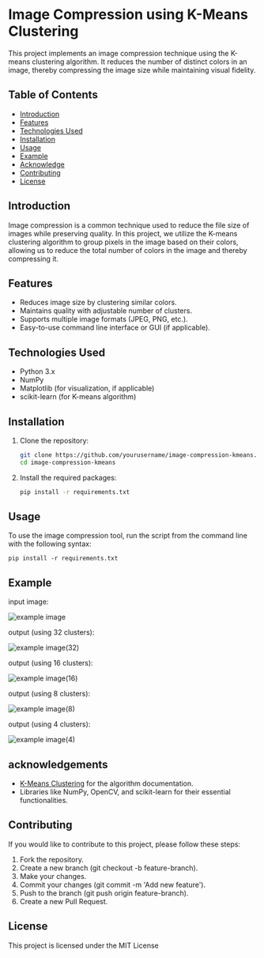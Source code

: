 # Image Compression using K-Means Clustering

This project implements an image compression technique using the K-means clustering algorithm. It reduces the number of distinct colors in an image, thereby compressing the image size while maintaining visual fidelity.

## Table of Contents

- [Introduction](#introduction)
- [Features](#features)
- [Technologies Used](#technologies-used)
- [Installation](#installation)
- [Usage](#usage)
- [Example](#example)
- [Acknowledge](#acknowledgements)
- [Contributing](#contributing)
- [License](#license)

## Introduction

Image compression is a common technique used to reduce the file size of images while preserving quality. In this project, we utilize the K-means clustering algorithm to group pixels in the image based on their colors, allowing us to reduce the total number of colors in the image and thereby compressing it.

## Features

- Reduces image size by clustering similar colors.
- Maintains quality with adjustable number of clusters.
- Supports multiple image formats (JPEG, PNG, etc.).
- Easy-to-use command line interface or GUI (if applicable).

## Technologies Used

- Python 3.x
- NumPy
- Matplotlib (for visualization, if applicable)
- scikit-learn (for K-means algorithm)

## Installation

1. Clone the repository:

   ```bash
   git clone https://github.com/yourusername/image-compression-kmeans.git
   cd image-compression-kmeans
2. Install the required packages:
    ```bash
    pip install -r requirements.txt
## Usage

To use the image compression tool, run the script from the command line with the following syntax:

    pip install -r requirements.txt

## Example

input image:

![example image](sample.jpg)

output (using 32 clusters):

![example image(32)](sample2.png)

output (using 16 clusters):

![example image(16)](sample1.png)

output (using 8 clusters):

![example image(8)](sample3.png)

output (using 4 clusters):

![example image(4)](sample4.png)

## acknowledgements


- [K-Means Clustering](https://en.wikipedia.org/wiki/K-means_clustering) for the algorithm documentation.
- Libraries like NumPy, OpenCV, and scikit-learn for their essential functionalities.

## Contributing

If you would like to contribute to this project, please follow these steps:

1. Fork the repository.
2. Create a new branch (git checkout -b feature-branch).
3. Make your changes.
4. Commit your changes (git commit -m 'Add new feature').
5. Push to the branch (git push origin feature-branch).
6. Create a new Pull Request.

## License

This project is licensed under the MIT License

